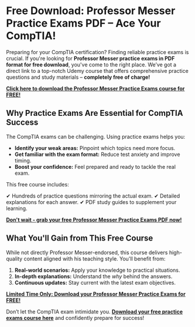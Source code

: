 # Free Download: Professor Messer Practice Exams PDF – Ace Your CompTIA!

Preparing for your CompTIA certification? Finding reliable practice exams is crucial. If you're looking for **Professor Messer practice exams in PDF format for free download**, you've come to the right place. We’ve got a direct link to a top-notch Udemy course that offers comprehensive practice questions and study materials – **completely free of charge!**

[**Click here to download the Professor Messer Practice Exams course for FREE!**](https://udemywork.com/professor-messer-practice-exams-pdf)

## Why Practice Exams Are Essential for CompTIA Success

The CompTIA exams can be challenging. Using practice exams helps you:

*   **Identify your weak areas:** Pinpoint which topics need more focus.
*   **Get familiar with the exam format:** Reduce test anxiety and improve timing.
*   **Boost your confidence:** Feel prepared and ready to tackle the real exam.

This free course includes:

✔ Hundreds of practice questions mirroring the actual exam.
✔ Detailed explanations for each answer.
✔ PDF study guides to supplement your learning.

[**Don't wait - grab your free Professor Messer Practice Exams PDF now!**](https://udemywork.com/professor-messer-practice-exams-pdf)

## What You'll Gain from This Free Course

While not directly Professor Messer-endorsed, this course delivers high-quality content aligned with his teaching style. You'll benefit from:

1.  **Real-world scenarios:** Apply your knowledge to practical situations.
2.  **In-depth explanations:** Understand the *why* behind the answers.
3.  **Continuous updates:** Stay current with the latest exam objectives.

[**Limited Time Only: Download your Professor Messer Practice Exams for FREE!**](https://udemywork.com/professor-messer-practice-exams-pdf)

Don’t let the CompTIA exam intimidate you. **[Download your free practice exams course here](https://udemywork.com/professor-messer-practice-exams-pdf)** and confidently prepare for success!
